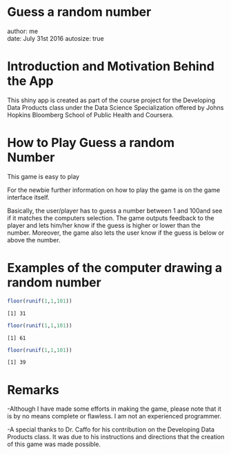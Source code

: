 Guess a random number
========================================================
author: me  
date: July 31st 2016
autosize: true

Introduction and Motivation Behind the App
========================================================

This shiny app is created as part of the course project for the
Developing Data Products class under the Data Science Specialization offered by Johns Hopkins Bloomberg School of Public Health and Coursera.

How to Play Guess a random Number
========================================================

This game is easy to play 

For the newbie further information on how to play the game is on the game interface itself. 

Basically, the user/player has to guess a number between 1 and 100and see if it matches the computers selection. 
The game outputs feedback to the player and lets him/her know if the guess is higher or lower than the number. Moreover, the game also lets the user know if the guess is below or above the number.

Examples of the computer drawing a random number
========================================================


```r
floor(runif(1,1,101))
```

```
[1] 31
```

```r
floor(runif(1,1,101))
```

```
[1] 61
```

```r
floor(runif(1,1,101))
```

```
[1] 39
```

Remarks
========================================================

-Although I have made some efforts in making the game, please note that it is by no means complete or flawless. I am not an experienced programmer.

-A special thanks to Dr. Caffo for his contribution on the Developing Data Products class. It was due to his instructions and directions that the creation of this game was made possible.
